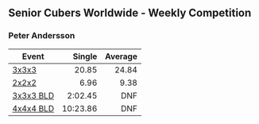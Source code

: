## Senior Cubers Worldwide - Weekly Competition
### Peter Andersson

| Event | Single | Average |
| -- | --: | --: |
| [3x3x3](peter_andersson/333.md) | 20.85 | 24.84 |
| [2x2x2](peter_andersson/222.md) | 6.96 | 9.38 |
| [3x3x3 BLD](peter_andersson/333bf.md) | 2:02.45 | DNF |
| [4x4x4 BLD](peter_andersson/444bf.md) | 10:23.86 | DNF |

<!-- Global site tag (gtag.js) - Google Analytics -->
<script async src="https://www.googletagmanager.com/gtag/js?id=UA-86348435-3"></script>
<script>window.dataLayer = window.dataLayer || []; function gtag() {dataLayer.push(arguments);} gtag('js', new Date()); gtag('config', 'UA-86348435-3');</script>
